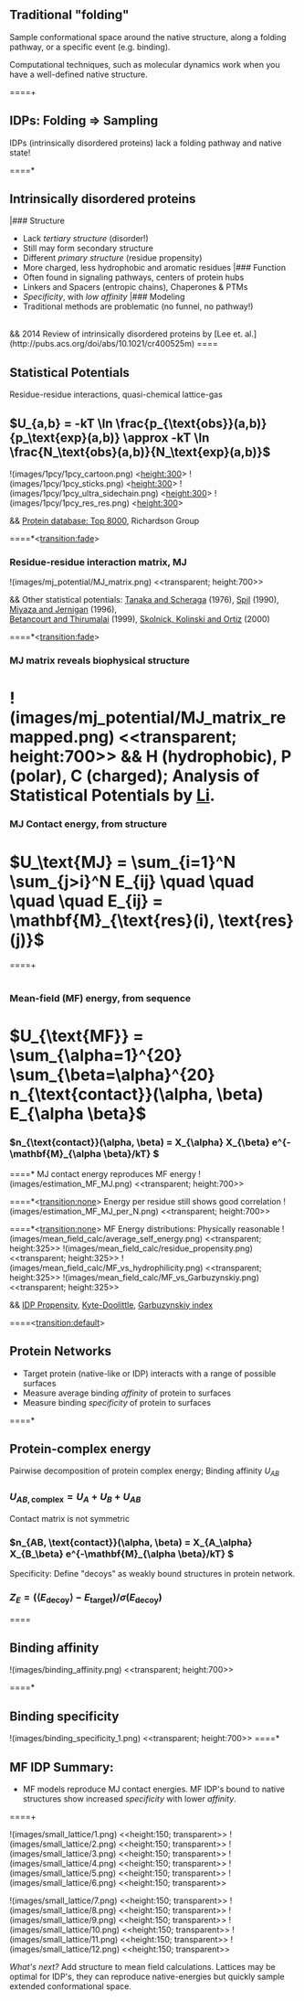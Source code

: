 ## Traditional "folding" 
Sample conformational space around the native structure, 
along a folding pathway, or a specific event (e.g. binding).

Computational techniques, such as molecular dynamics
work when you have a well-defined native structure.


====+
<br>

## IDPs: Folding $\Rightarrow$ Sampling
IDPs (intrinsically disordered proteins) lack a folding pathway and native state!

====*

## Intrinsically disordered proteins

|### Structure
+ Lack *tertiary structure* (disorder!)
+ Still may form secondary structure
+ Different *primary structure* (residue propensity)
+ More charged, less hydrophobic and aromatic residues
|### Function
+ Often found in signaling pathways, centers of protein hubs
+ Linkers and Spacers (entropic chains), Chaperones & PTMs
+ *Specificity*, with *low affinity*
|### Modeling
+ Traditional methods are problematic (no funnel, no pathway!)
<br>
&& 2014 Review of intrinsically disordered proteins by [Lee et. al.](http://pubs.acs.org/doi/abs/10.1021/cr400525m) 
====

## Statistical Potentials
Residue-residue interactions, quasi-chemical lattice-gas

## $U_{a,b} = -kT \ln \frac{p_{\text{obs}}(a,b)}{p_\text{exp}(a,b)} \approx -kT \ln \frac{N_\text{obs}(a,b)}{N_\text{exp}(a,b)}$

!(images/1pcy/1pcy_cartoon.png) <<height:300>>
!(images/1pcy/1pcy_sticks.png) <<height:300>>
!(images/1pcy/1pcy_ultra_sidechain.png) <<height:300>>
!(images/1pcy/1pcy_res_res.png) <<height:300>>

&& [Protein database: Top 8000](http://kinemage.biochem.duke.edu/databases/top8000.php), Richardson Group

====*<<transition:fade>>

### Residue-residue interaction matrix, MJ
!(images/mj_potential/MJ_matrix.png)  <<transparent; height:700>>

&& Other statistical potentials: [Tanaka and Scheraga](http://pubs.acs.org/doi/abs/10.1021/ma60054a013) (1976), [Spil](http://www.ncbi.nlm.nih.gov/pubmed/2359125) (1990), [Miyaza and Jernigan](http://www.ncbi.nlm.nih.gov/pubmed/8604144) (1996),<br>[Betancourt and Thirumalai](http://www.ncbi.nlm.nih.gov/pmc/articles/PMC2144252/) (1999), [Skolnick, Kolinski and Ortiz](http://onlinelibrary.wiley.com/doi/10.1002/%28SICI%291097-0134%2820000101%2938:1%3C3::AID-PROT2%3E3.0.CO;2-S/abstract) (2000)

====*<<transition:fade>>
### MJ matrix reveals biophysical structure
!(images/mj_potential/MJ_matrix_remapped.png)  <<transparent; height:700>>
&& H (hydrophobic), P (polar), C (charged); Analysis of Statistical Potentials by [Li](http://journals.aps.org/prl/abstract/10.1103/PhysRevLett.79.765).
====

### MJ Contact energy, from structure
# $U_\text{MJ} = \sum_{i=1}^N \sum_{j>i}^N E_{ij}  \quad \quad \quad \quad E_{ij} = \mathbf{M}_{\text{res}(i), \text{res}(j)}$
====+
<br>
<br>
### Mean-field (MF) energy, from sequence
# $U_{\text{MF}} = \sum_{\alpha=1}^{20} \sum_{\beta=\alpha}^{20} n_{\text{contact}}(\alpha, \beta) E_{\alpha \beta}$
### $n_{\text{contact}}(\alpha, \beta) = X_{\alpha} X_{\beta} e^{-\mathbf{M}_{\alpha \beta}/kT} $

====*
MJ contact energy reproduces MF energy
!(images/estimation_MF_MJ.png)       <<transparent; height:700>> 

====*<<transition:none>>
Energy per residue still shows good correlation
!(images/estimation_MF_MJ_per_N.png) <<transparent; height:700>> 

====*<<transition:none>>
MF Energy distributions: Physically reasonable
!(images/mean_field_calc/average_self_energy.png)  <<transparent; height:325>>
!(images/mean_field_calc/residue_propensity.png)   <<transparent; height:325>>
!(images/mean_field_calc/MF_vs_hydrophilicity.png) <<transparent; height:325>>
!(images/mean_field_calc/MF_vs_Garbuzynskiy.png)   <<transparent; height:325>>

&& [IDP Propensity](http://www.ncbi.nlm.nih.gov/pubmed/15657106), [Kyte-Doolittle](http://www.ncbi.nlm.nih.gov/pubmed/7108955), [Garbuzynskiy index](http://www.ncbi.nlm.nih.gov/pubmed/20019059)

====<<transition:default>>

## Protein Networks

+ Target protein (native-like or IDP) interacts with a range of possible surfaces
+ Measure average binding *affinity* of protein to surfaces
+ Measure binding *specificity* of protein to surfaces

====*

## Protein-complex energy

Pairwise decomposition of protein complex energy; Binding affinity $U_{AB}$
### $U_{AB,\text{complex}} = U_A + U_B + U_{AB}$

Contact matrix is not symmetric
### $n_{AB, \text{contact}}(\alpha, \beta) = X_{A_\alpha} X_{B_\beta} e^{-\mathbf{M}_{\alpha \beta}/kT} $

Specificity: Define "decoys" as weakly bound structures in protein network.
### $Z_{E} = \left ( \left< E_{\text{decoy}} \right > - E_{\text{target}} \right ) / \sigma(E_\text{decoy})$

====
## Binding affinity
!(images/binding_affinity.png) <<transparent; height:700>> 

====*
## Binding specificity
!(images/binding_specificity_1.png) <<transparent; height:700>> 
====*
## MF IDP Summary:
+ MF models reproduce MJ contact energies. MF IDP's bound to native structures show increased _specificity_ with lower _affinity_.

====+

!(images/small_lattice/1.png) <<height:150; transparent>>
!(images/small_lattice/2.png) <<height:150; transparent>>
!(images/small_lattice/3.png) <<height:150; transparent>>
!(images/small_lattice/4.png) <<height:150; transparent>>
!(images/small_lattice/5.png) <<height:150; transparent>>
!(images/small_lattice/6.png) <<height:150; transparent>>

!(images/small_lattice/7.png) <<height:150; transparent>>
!(images/small_lattice/8.png) <<height:150; transparent>>
!(images/small_lattice/9.png) <<height:150; transparent>>
!(images/small_lattice/10.png) <<height:150; transparent>>
!(images/small_lattice/11.png) <<height:150; transparent>>
!(images/small_lattice/12.png) <<height:150; transparent>>

_What's next?_ Add structure to mean field calculations. 
Lattices may be optimal for IDP's, they can reproduce native-energies but quickly sample extended conformational space.